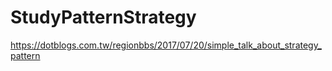 # StudyPatternStrategy
https://dotblogs.com.tw/regionbbs/2017/07/20/simple_talk_about_strategy_pattern
